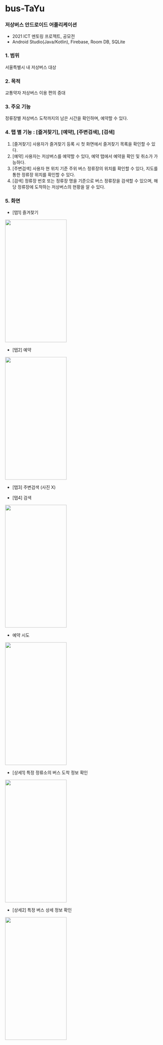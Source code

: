 # bus-TaYu

### 저상버스 안드로이드 어플리케이션
- 2021 ICT 멘토링 프로젝트, 공모전
- Android Studio(Java/Kotlin), Firebase, Room DB, SQLite

### 1. 범위
서울특별시 내 저상버스 대상

### 2. 목적
교통약자 저상버스 이용 편의 증대

### 3. 주요 기능
정류장별 저상버스 도착까지의 남은 시간을 확인하며, 예약할 수 있다.


### 4. 탭 별 기능 : [즐겨찾기], [예약], [주변검색], [검색]
1. [즐겨찾기] 사용자가 즐겨찾기 등록 시 첫 화면에서 즐겨찾기 목록을 확인할 수 있다.
2. [예약] 사용자는 저상버스를 예약할 수 있다, 예약 탭에서 예약을 확인 및 취소가 가능하다.
3. [주변검색] 사용자 현 위치 기준 주위 버스 정류장의 위치를 확인할 수 있다, 지도를 통한 정류장 위치를 확인할 수 있다.
4. [검색] 정류장 번호 또는 정류장 명을 기준으로 버스 정류장을 검색할 수 있으며, 해당 정류장에 도착하는 저상버스의 현황을 알 수 있다.

### 5. 화면
- [탭1] 즐겨찾기
<img src="https://user-images.githubusercontent.com/64599187/144442255-5422492a-4740-470f-a411-529e5298db69.jpg" width="200" height="400"/>

- [탭2] 예약
<img src="https://user-images.githubusercontent.com/64599187/144443151-5c871b08-b342-4476-86d3-db6c4bdce8e9.jpg" width="200" height="400"/>

- [탭3] 주변검색
(사진 X)

- [탭4] 검색
<img src="https://user-images.githubusercontent.com/64599187/144442071-fa1463ce-7dea-4fb2-8277-642244e006d7.jpg" width="200" height="400"/>

- 예약 시도
<img src="https://user-images.githubusercontent.com/64599187/144442294-bd8e4150-7ee7-4773-b85a-c55296d80f83.jpg" width="200" height="400"/>

- [상세1] 특정 정류소의 버스 도착 정보 확인
<img src="https://user-images.githubusercontent.com/64599187/144442288-4607f7f0-4c7c-4483-8cc1-42dc33edfb41.jpg" width="200" height="400"/>

- [상세2] 특정 버스 상세 정보 확인
<img src="https://user-images.githubusercontent.com/64599187/144442271-9e4b986a-c346-4511-b502-ce7b5b4c01bf.jpg" width="200" height="400"/>
